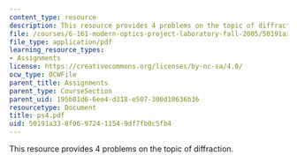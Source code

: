 ```yaml
---
content_type: resource
description: This resource provides 4 problems on the topic of diffraction.
file: /courses/6-161-modern-optics-project-laboratory-fall-2005/50191a338f06972411549df7fb0c5fb4_ps4.pdf
file_type: application/pdf
learning_resource_types:
- Assignments
license: https://creativecommons.org/licenses/by-nc-sa/4.0/
ocw_type: OCWFile
parent_title: Assignments
parent_type: CourseSection
parent_uid: 195b81d6-6ee4-d318-e507-300d10636b36
resourcetype: Document
title: ps4.pdf
uid: 50191a33-8f06-9724-1154-9df7fb0c5fb4
---
```

This resource provides 4 problems on the topic of diffraction.